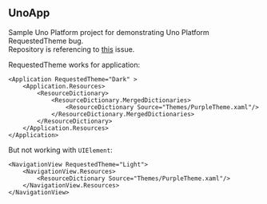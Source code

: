 ## UnoApp
Sample Uno Platform project for demonstrating Uno Platform RequestedTheme bug.  
Repository is referencing to [this](https://github.com/unoplatform/uno/issues/5059) issue.

RequestedTheme works for application:
```XAML
<Application RequestedTheme="Dark" >
    <Application.Resources>
        <ResourceDictionary>
            <ResourceDictionary.MergedDictionaries>
                <ResourceDictionary Source="Themes/PurpleTheme.xaml"/>
            </ResourceDictionary.MergedDictionaries>
        </ResourceDictionary>
    </Application.Resources>
</Application>
```
But not working with `UIElement`:
```XAML
<NavigationView RequestedTheme="Light">
    <NavigationView.Resources>
        <ResourceDictionary Source="Themes/PurpleTheme.xaml"/>
    </NavigationView.Resources>
</NavigationView>
```
